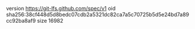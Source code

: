 version https://git-lfs.github.com/spec/v1
oid sha256:38cf448d5d8bedc07cdb2a5321dc82ca7a5c70725b5d5e24bd7a89cc92ba8af9
size 16982
